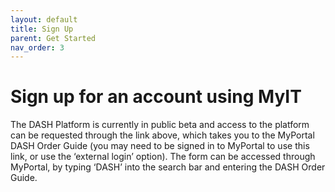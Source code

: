 ```yaml
---
layout: default
title: Sign Up
parent: Get Started
nav_order: 3
---
```



# Sign up for an account using MyIT 

The DASH Platform is currently in public beta and access to the platform can be 
requested through the link above, which takes you to the MyPortal DASH Order Guide 
(you may need to be signed in to MyPortal to use this link, or use the ‘external 
login’ option). The form can be accessed through MyPortal, by typing ‘DASH’ into 
the search bar and entering the DASH Order Guide. 